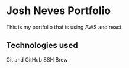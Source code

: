 # Josh Neves Portfolio

This is my portfolio that is using AWS and react.

## Technologies used
Git and GitHub
SSH
Brew
